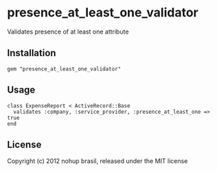 # presence_at_least_one_validator

Validates presence of at least one attribute

## Installation

    gem "presence_at_least_one_validator"

## Usage

    class ExpenseReport < ActiveRecord::Base
      validates :company, :service_provider, :presence_at_least_one => true
    end

## License

Copyright (c) 2012 nohup brasil, released under the MIT license
